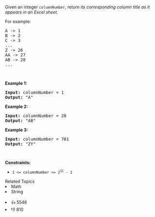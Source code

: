 <p>Given an integer <code>columnNumber</code>, return <em>its corresponding column title as it appears in an Excel sheet</em>.</p>

<p>For example:</p>

<pre>
A -&gt; 1
B -&gt; 2
C -&gt; 3
...
Z -&gt; 26
AA -&gt; 27
AB -&gt; 28 
...
</pre>

<p>&nbsp;</p> 
<p><strong class="example">Example 1:</strong></p>

<pre>
<strong>Input:</strong> columnNumber = 1
<strong>Output:</strong> "A"
</pre>

<p><strong class="example">Example 2:</strong></p>

<pre>
<strong>Input:</strong> columnNumber = 28
<strong>Output:</strong> "AB"
</pre>

<p><strong class="example">Example 3:</strong></p>

<pre>
<strong>Input:</strong> columnNumber = 701
<strong>Output:</strong> "ZY"
</pre>

<p>&nbsp;</p> 
<p><strong>Constraints:</strong></p>

<ul> 
 <li><code>1 &lt;= columnNumber &lt;= 2<sup>31</sup> - 1</code></li> 
</ul>

<div><div>Related Topics</div><div><li>Math</li><li>String</li></div></div><br><div><li>👍 5546</li><li>👎 810</li></div>